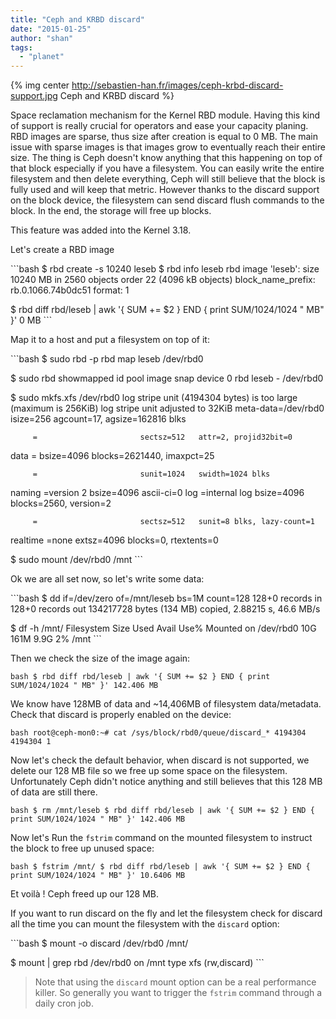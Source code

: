 ```yaml
---
title: "Ceph and KRBD discard"
date: "2015-01-25"
author: "shan"
tags: 
  - "planet"
---
```


{% img center http://sebastien-han.fr/images/ceph-krbd-discard-support.jpg Ceph and KRBD discard %}

Space reclamation mechanism for the Kernel RBD module. Having this kind of support is really crucial for operators and ease your capacity planing. RBD images are sparse, thus size after creation is equal to 0 MB. The main issue with sparse images is that images grow to eventually reach their entire size. The thing is Ceph doesn't know anything that this happening on top of that block especially if you have a filesystem. You can easily write the entire filesystem and then delete everything, Ceph will still believe that the block is fully used and will keep that metric. However thanks to the discard support on the block device, the filesystem can send discard flush commands to the block. In the end, the storage will free up blocks.

This feature was added into the Kernel 3.18.

Let's create a RBD image

\`\`\`bash $ rbd create -s 10240 leseb $ rbd info leseb rbd image 'leseb': size 10240 MB in 2560 objects order 22 (4096 kB objects) block\_name\_prefix: rb.0.1066.74b0dc51 format: 1

$ rbd diff rbd/leseb | awk '{ SUM += $2 } END { print SUM/1024/1024 " MB" }' 0 MB \`\`\`

Map it to a host and put a filesystem on top of it:

\`\`\`bash $ sudo rbd -p rbd map leseb /dev/rbd0

$ sudo rbd showmapped id pool image snap device 0 rbd leseb - /dev/rbd0

$ sudo mkfs.xfs /dev/rbd0 log stripe unit (4194304 bytes) is too large (maximum is 256KiB) log stripe unit adjusted to 32KiB meta-data=/dev/rbd0 isize=256 agcount=17, agsize=162816 blks

```
     =                       sectsz=512   attr=2, projid32bit=0
```

data = bsize=4096 blocks=2621440, imaxpct=25

```
     =                       sunit=1024   swidth=1024 blks
```

naming =version 2 bsize=4096 ascii-ci=0 log =internal log bsize=4096 blocks=2560, version=2

```
     =                       sectsz=512   sunit=8 blks, lazy-count=1
```

realtime =none extsz=4096 blocks=0, rtextents=0

$ sudo mount /dev/rbd0 /mnt \`\`\`

Ok we are all set now, so let's write some data:

\`\`\`bash $ dd if=/dev/zero of=/mnt/leseb bs=1M count=128 128+0 records in 128+0 records out 134217728 bytes (134 MB) copied, 2.88215 s, 46.6 MB/s

$ df -h /mnt/ Filesystem Size Used Avail Use% Mounted on /dev/rbd0 10G 161M 9.9G 2% /mnt \`\`\`

Then we check the size of the image again:

`bash $ rbd diff rbd/leseb | awk '{ SUM += $2 } END { print SUM/1024/1024 " MB" }' 142.406 MB`

We know have 128MB of data and ~14,406MB of filesystem data/metadata. Check that discard is properly enabled on the device:

`bash root@ceph-mon0:~# cat /sys/block/rbd0/queue/discard_* 4194304 4194304 1`

Now let's check the default behavior, when discard is not supported, we delete our 128 MB file so we free up some space on the filesystem. Unfortunately Ceph didn't notice anything and still believes that this 128 MB of data are still there.

`bash $ rm /mnt/leseb $ rbd diff rbd/leseb | awk '{ SUM += $2 } END { print SUM/1024/1024 " MB" }' 142.406 MB`

Now let's Run the `fstrim` command on the mounted filesystem to instruct the block to free up unused space:

`bash $ fstrim /mnt/ $ rbd diff rbd/leseb | awk '{ SUM += $2 } END { print SUM/1024/1024 " MB" }' 10.6406 MB`

Et voilà ! Ceph freed up our 128 MB.

If you want to run discard on the fly and let the filesystem check for discard all the time you can mount the filesystem with the `discard` option:

\`\`\`bash $ mount -o discard /dev/rbd0 /mnt/

$ mount | grep rbd /dev/rbd0 on /mnt type xfs (rw,discard) \`\`\`

  

> Note that using the `discard` mount option can be a real performance killer. So generally you want to trigger the `fstrim` command through a daily cron job.
